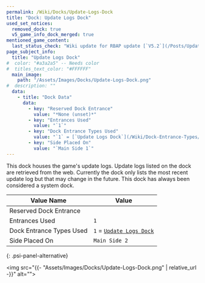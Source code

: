 ```yaml
---
permalink: /Wiki/Docks/Update-Logs-Dock
title: "Dock: Update Logs Dock"
used_set_notices:
  removed_dock: true
  v5_game_info_dock_merged: true
mentioned_game_content:
  last_status_check: "Wiki update for RBAP update [`V5.2`](/Posts/Update-Log/5-2-0)"
page_subject_info:
  title: "Update Logs Dock"
#  color: "#a3a2a5" -- Needs color
#  titles_text_color: "#FFFFFF"
  main_image:
    path: "/Assets/Images/Docks/Update-Logs-Dock.png"
#  description: ""
  data:
    - title: "Dock Data"
      data:
        - key: "Reserved Dock Entrance"
          value: "*None (unset)*"
        - key: "Entrances Used"
          value: "`1`"
        - key: "Dock Entrance Types Used"
          value: "`1` = [`Update Logs Dock`](/Wiki/Dock-Entrance-Types/Update-Logs-Dock)"
        - key: "Side Placed On"
          value: "`Main Side 1`"
---
```


This dock houses the game's update logs. Update logs listed on the dock are retrieved from the web. Currently the dock only lists the most recent update log but that may change in the future. This dock has always been considered a system dock.

| Value Name               | Value |
|-|-|
| Reserved Dock Entrance   |  |
| Entrances Used           | `1` |
| Dock Entrance Types Used | `1` = [`Update Logs Dock`](/Wiki/Dock-Entrance-Types/Update-Logs-Dock) |
| Side Placed On           | `Main Side 2` |
{: .psi-panel-alternative}

<img src="{{- "Assets/Images/Docks/Update-Logs-Dock.png" | relative_url -}}" alt="">